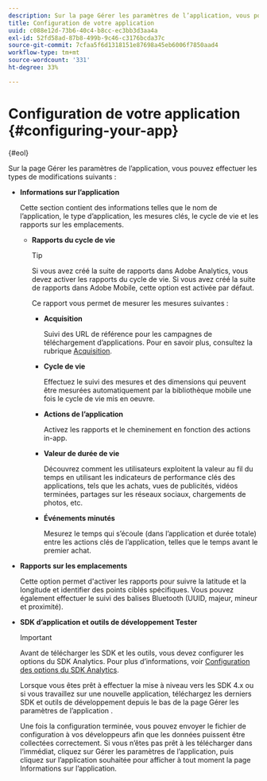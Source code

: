 ```yaml
---
description: Sur la page Gérer les paramètres de l’application, vous pouvez effectuer les types de modifications suivants
title: Configuration de votre application
uuid: c088e12d-73b6-40c4-b8cc-ec3bb3d3aa4a
exl-id: 52fd58ad-87b8-499b-9c46-c3176bcda37c
source-git-commit: 7cfaa5f6d1318151e87698a45eb6006f7850aad4
workflow-type: tm+mt
source-wordcount: '331'
ht-degree: 33%

---
```


# Configuration de votre application {#configuring-your-app}

{#eol}

Sur la page Gérer les paramètres de l’application, vous pouvez effectuer les types de modifications suivants :

* **Informations sur l’application**

   Cette section contient des informations telles que le nom de l’application, le type d’application, les mesures clés, le cycle de vie et les rapports sur les emplacements.

   * **Rapports du cycle de vie**

      >[!TIP]
      >
      >Si vous avez créé la suite de rapports dans Adobe Analytics, vous devez activer les rapports du cycle de vie. Si vous avez créé la suite de rapports dans Adobe Mobile, cette option est activée par défaut.

      Ce rapport vous permet de mesurer les mesures suivantes :

      * **Acquisition**

         Suivi des URL de référence pour les campagnes de téléchargement d’applications. Pour en savoir plus, consultez la rubrique [Acquisition](/help/using/acquisition-main/acquisition-main.md).

      * **Cycle de vie**

         Effectuez le suivi des mesures et des dimensions qui peuvent être mesurées automatiquement par la bibliothèque mobile une fois le cycle de vie mis en oeuvre.

      * **Actions de l’application**

         Activez les rapports et le cheminement en fonction des actions in-app.

      * **Valeur de durée de vie**

         Découvrez comment les utilisateurs exploitent la valeur au fil du temps en utilisant les indicateurs de performance clés des applications, tels que les achats, vues de publicités, vidéos terminées, partages sur les réseaux sociaux, chargements de photos, etc.

      * **Événements minutés**

         Mesurez le temps qui s’écoule (dans l’application et durée totale) entre les actions clés de l’application, telles que le temps avant le premier achat.

* **Rapports sur les emplacements**

   Cette option permet d&#39;activer les rapports pour suivre la latitude et la longitude et identifier des points ciblés spécifiques. Vous pouvez également effectuer le suivi des balises Bluetooth (UUID, majeur, mineur et proximité).

* **SDK d’application et outils de développement Tester**

   >[!IMPORTANT]
   >
   >Avant de télécharger les SDK et les outils, vous devez configurer les options du SDK Analytics. Pour plus d’informations, voir [Configuration des options du SDK Analytics](/help/using/c-manage-app-settings/c-mob-confg-app/t-config-analytics/t-config-analytics.md).

   Lorsque vous êtes prêt à effectuer la mise à niveau vers les SDK 4.x ou si vous travaillez sur une nouvelle application, téléchargez les derniers SDK et outils de développement depuis le bas de la page Gérer les paramètres de l’application .

   Une fois la configuration terminée, vous pouvez envoyer le fichier de configuration à vos développeurs afin que les données puissent être collectées correctement. Si vous n’êtes pas prêt à les télécharger dans l’immédiat, cliquez sur Gérer les paramètres de l’application, puis cliquez sur l’application souhaitée pour afficher à tout moment la page Informations sur l’application.
